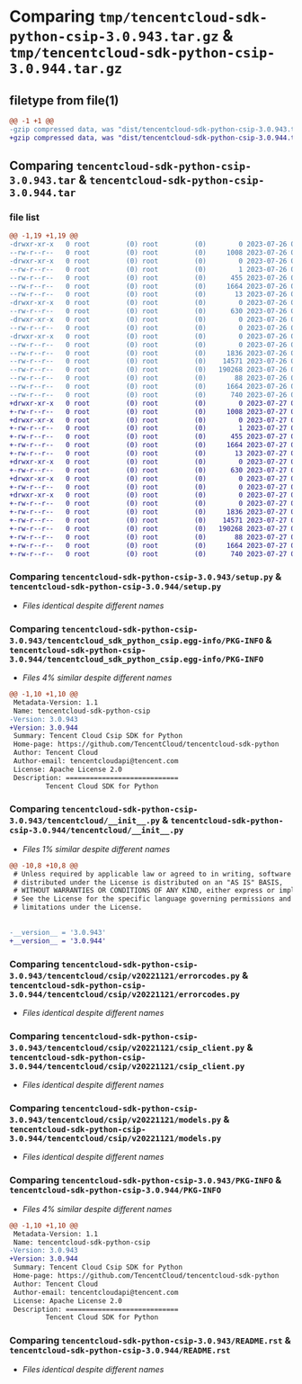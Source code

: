 # Comparing `tmp/tencentcloud-sdk-python-csip-3.0.943.tar.gz` & `tmp/tencentcloud-sdk-python-csip-3.0.944.tar.gz`

## filetype from file(1)

```diff
@@ -1 +1 @@
-gzip compressed data, was "dist/tencentcloud-sdk-python-csip-3.0.943.tar", last modified: Wed Jul 26 00:34:59 2023, max compression
+gzip compressed data, was "dist/tencentcloud-sdk-python-csip-3.0.944.tar", last modified: Thu Jul 27 02:13:00 2023, max compression
```

## Comparing `tencentcloud-sdk-python-csip-3.0.943.tar` & `tencentcloud-sdk-python-csip-3.0.944.tar`

### file list

```diff
@@ -1,19 +1,19 @@
-drwxr-xr-x   0 root         (0) root         (0)        0 2023-07-26 00:34:59.000000 tencentcloud-sdk-python-csip-3.0.943/
--rw-r--r--   0 root         (0) root         (0)     1008 2023-07-26 00:34:59.000000 tencentcloud-sdk-python-csip-3.0.943/setup.py
-drwxr-xr-x   0 root         (0) root         (0)        0 2023-07-26 00:34:59.000000 tencentcloud-sdk-python-csip-3.0.943/tencentcloud_sdk_python_csip.egg-info/
--rw-r--r--   0 root         (0) root         (0)        1 2023-07-26 00:34:59.000000 tencentcloud-sdk-python-csip-3.0.943/tencentcloud_sdk_python_csip.egg-info/dependency_links.txt
--rw-r--r--   0 root         (0) root         (0)      455 2023-07-26 00:34:59.000000 tencentcloud-sdk-python-csip-3.0.943/tencentcloud_sdk_python_csip.egg-info/SOURCES.txt
--rw-r--r--   0 root         (0) root         (0)     1664 2023-07-26 00:34:59.000000 tencentcloud-sdk-python-csip-3.0.943/tencentcloud_sdk_python_csip.egg-info/PKG-INFO
--rw-r--r--   0 root         (0) root         (0)       13 2023-07-26 00:34:59.000000 tencentcloud-sdk-python-csip-3.0.943/tencentcloud_sdk_python_csip.egg-info/top_level.txt
-drwxr-xr-x   0 root         (0) root         (0)        0 2023-07-26 00:34:59.000000 tencentcloud-sdk-python-csip-3.0.943/tencentcloud/
--rw-r--r--   0 root         (0) root         (0)      630 2023-07-26 00:34:59.000000 tencentcloud-sdk-python-csip-3.0.943/tencentcloud/__init__.py
-drwxr-xr-x   0 root         (0) root         (0)        0 2023-07-26 00:34:59.000000 tencentcloud-sdk-python-csip-3.0.943/tencentcloud/csip/
--rw-r--r--   0 root         (0) root         (0)        0 2023-07-26 00:34:59.000000 tencentcloud-sdk-python-csip-3.0.943/tencentcloud/csip/__init__.py
-drwxr-xr-x   0 root         (0) root         (0)        0 2023-07-26 00:34:59.000000 tencentcloud-sdk-python-csip-3.0.943/tencentcloud/csip/v20221121/
--rw-r--r--   0 root         (0) root         (0)        0 2023-07-26 00:34:59.000000 tencentcloud-sdk-python-csip-3.0.943/tencentcloud/csip/v20221121/__init__.py
--rw-r--r--   0 root         (0) root         (0)     1836 2023-07-26 00:34:59.000000 tencentcloud-sdk-python-csip-3.0.943/tencentcloud/csip/v20221121/errorcodes.py
--rw-r--r--   0 root         (0) root         (0)    14571 2023-07-26 00:34:59.000000 tencentcloud-sdk-python-csip-3.0.943/tencentcloud/csip/v20221121/csip_client.py
--rw-r--r--   0 root         (0) root         (0)   190268 2023-07-26 00:34:59.000000 tencentcloud-sdk-python-csip-3.0.943/tencentcloud/csip/v20221121/models.py
--rw-r--r--   0 root         (0) root         (0)       88 2023-07-26 00:34:59.000000 tencentcloud-sdk-python-csip-3.0.943/setup.cfg
--rw-r--r--   0 root         (0) root         (0)     1664 2023-07-26 00:34:59.000000 tencentcloud-sdk-python-csip-3.0.943/PKG-INFO
--rw-r--r--   0 root         (0) root         (0)      740 2023-07-26 00:34:59.000000 tencentcloud-sdk-python-csip-3.0.943/README.rst
+drwxr-xr-x   0 root         (0) root         (0)        0 2023-07-27 02:13:00.000000 tencentcloud-sdk-python-csip-3.0.944/
+-rw-r--r--   0 root         (0) root         (0)     1008 2023-07-27 02:13:00.000000 tencentcloud-sdk-python-csip-3.0.944/setup.py
+drwxr-xr-x   0 root         (0) root         (0)        0 2023-07-27 02:13:00.000000 tencentcloud-sdk-python-csip-3.0.944/tencentcloud_sdk_python_csip.egg-info/
+-rw-r--r--   0 root         (0) root         (0)        1 2023-07-27 02:13:00.000000 tencentcloud-sdk-python-csip-3.0.944/tencentcloud_sdk_python_csip.egg-info/dependency_links.txt
+-rw-r--r--   0 root         (0) root         (0)      455 2023-07-27 02:13:00.000000 tencentcloud-sdk-python-csip-3.0.944/tencentcloud_sdk_python_csip.egg-info/SOURCES.txt
+-rw-r--r--   0 root         (0) root         (0)     1664 2023-07-27 02:13:00.000000 tencentcloud-sdk-python-csip-3.0.944/tencentcloud_sdk_python_csip.egg-info/PKG-INFO
+-rw-r--r--   0 root         (0) root         (0)       13 2023-07-27 02:13:00.000000 tencentcloud-sdk-python-csip-3.0.944/tencentcloud_sdk_python_csip.egg-info/top_level.txt
+drwxr-xr-x   0 root         (0) root         (0)        0 2023-07-27 02:13:00.000000 tencentcloud-sdk-python-csip-3.0.944/tencentcloud/
+-rw-r--r--   0 root         (0) root         (0)      630 2023-07-27 02:13:00.000000 tencentcloud-sdk-python-csip-3.0.944/tencentcloud/__init__.py
+drwxr-xr-x   0 root         (0) root         (0)        0 2023-07-27 02:13:00.000000 tencentcloud-sdk-python-csip-3.0.944/tencentcloud/csip/
+-rw-r--r--   0 root         (0) root         (0)        0 2023-07-27 02:13:00.000000 tencentcloud-sdk-python-csip-3.0.944/tencentcloud/csip/__init__.py
+drwxr-xr-x   0 root         (0) root         (0)        0 2023-07-27 02:13:00.000000 tencentcloud-sdk-python-csip-3.0.944/tencentcloud/csip/v20221121/
+-rw-r--r--   0 root         (0) root         (0)        0 2023-07-27 02:13:00.000000 tencentcloud-sdk-python-csip-3.0.944/tencentcloud/csip/v20221121/__init__.py
+-rw-r--r--   0 root         (0) root         (0)     1836 2023-07-27 02:13:00.000000 tencentcloud-sdk-python-csip-3.0.944/tencentcloud/csip/v20221121/errorcodes.py
+-rw-r--r--   0 root         (0) root         (0)    14571 2023-07-27 02:13:00.000000 tencentcloud-sdk-python-csip-3.0.944/tencentcloud/csip/v20221121/csip_client.py
+-rw-r--r--   0 root         (0) root         (0)   190268 2023-07-27 02:13:00.000000 tencentcloud-sdk-python-csip-3.0.944/tencentcloud/csip/v20221121/models.py
+-rw-r--r--   0 root         (0) root         (0)       88 2023-07-27 02:13:00.000000 tencentcloud-sdk-python-csip-3.0.944/setup.cfg
+-rw-r--r--   0 root         (0) root         (0)     1664 2023-07-27 02:13:00.000000 tencentcloud-sdk-python-csip-3.0.944/PKG-INFO
+-rw-r--r--   0 root         (0) root         (0)      740 2023-07-27 02:13:00.000000 tencentcloud-sdk-python-csip-3.0.944/README.rst
```

### Comparing `tencentcloud-sdk-python-csip-3.0.943/setup.py` & `tencentcloud-sdk-python-csip-3.0.944/setup.py`

 * *Files identical despite different names*

### Comparing `tencentcloud-sdk-python-csip-3.0.943/tencentcloud_sdk_python_csip.egg-info/PKG-INFO` & `tencentcloud-sdk-python-csip-3.0.944/tencentcloud_sdk_python_csip.egg-info/PKG-INFO`

 * *Files 4% similar despite different names*

```diff
@@ -1,10 +1,10 @@
 Metadata-Version: 1.1
 Name: tencentcloud-sdk-python-csip
-Version: 3.0.943
+Version: 3.0.944
 Summary: Tencent Cloud Csip SDK for Python
 Home-page: https://github.com/TencentCloud/tencentcloud-sdk-python
 Author: Tencent Cloud
 Author-email: tencentcloudapi@tencent.com
 License: Apache License 2.0
 Description: ============================
         Tencent Cloud SDK for Python
```

### Comparing `tencentcloud-sdk-python-csip-3.0.943/tencentcloud/__init__.py` & `tencentcloud-sdk-python-csip-3.0.944/tencentcloud/__init__.py`

 * *Files 1% similar despite different names*

```diff
@@ -10,8 +10,8 @@
 # Unless required by applicable law or agreed to in writing, software
 # distributed under the License is distributed on an "AS IS" BASIS,
 # WITHOUT WARRANTIES OR CONDITIONS OF ANY KIND, either express or implied.
 # See the License for the specific language governing permissions and
 # limitations under the License.
 
 
-__version__ = '3.0.943'
+__version__ = '3.0.944'
```

### Comparing `tencentcloud-sdk-python-csip-3.0.943/tencentcloud/csip/v20221121/errorcodes.py` & `tencentcloud-sdk-python-csip-3.0.944/tencentcloud/csip/v20221121/errorcodes.py`

 * *Files identical despite different names*

### Comparing `tencentcloud-sdk-python-csip-3.0.943/tencentcloud/csip/v20221121/csip_client.py` & `tencentcloud-sdk-python-csip-3.0.944/tencentcloud/csip/v20221121/csip_client.py`

 * *Files identical despite different names*

### Comparing `tencentcloud-sdk-python-csip-3.0.943/tencentcloud/csip/v20221121/models.py` & `tencentcloud-sdk-python-csip-3.0.944/tencentcloud/csip/v20221121/models.py`

 * *Files identical despite different names*

### Comparing `tencentcloud-sdk-python-csip-3.0.943/PKG-INFO` & `tencentcloud-sdk-python-csip-3.0.944/PKG-INFO`

 * *Files 4% similar despite different names*

```diff
@@ -1,10 +1,10 @@
 Metadata-Version: 1.1
 Name: tencentcloud-sdk-python-csip
-Version: 3.0.943
+Version: 3.0.944
 Summary: Tencent Cloud Csip SDK for Python
 Home-page: https://github.com/TencentCloud/tencentcloud-sdk-python
 Author: Tencent Cloud
 Author-email: tencentcloudapi@tencent.com
 License: Apache License 2.0
 Description: ============================
         Tencent Cloud SDK for Python
```

### Comparing `tencentcloud-sdk-python-csip-3.0.943/README.rst` & `tencentcloud-sdk-python-csip-3.0.944/README.rst`

 * *Files identical despite different names*

